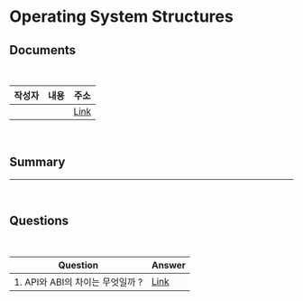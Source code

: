 #  Operating System Structures

##  Documents

<br>

| 작성자 | 내용 | 주소 |
|:----:|:-----:|:-----:|
|  || [Link]()|

<br>

##  Summary




--------------------------------------
<br>

##  Questions


<br>

|Question|Answer|
|--------------|--------------|
|1. API와 ABI의 차이는 무엇일까 ?| [Link]()|
